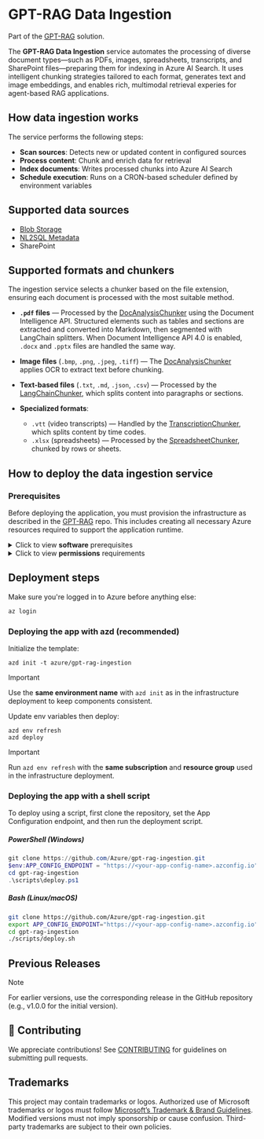 <!-- 
page_type: sample
languages:
- azdeveloper
- powershell
- bicep
products:
- azure
- azure-ai-foundry
- azure-openai
- azure-ai-search
urlFragment: GPT-RAG
name: Multi-repo ChatGPT and Enterprise data with Azure OpenAI and AI Search
description: GPT-RAG core is a Retrieval-Augmented Generation pattern running in Azure, using Azure AI Search for retrieval and Azure OpenAI large language models to power ChatGPT-style and Q&A experiences.
-->
# GPT-RAG Data Ingestion

Part of the [GPT-RAG](https://github.com/Azure/gpt-rag) solution.

The **GPT-RAG Data Ingestion** service automates the processing of diverse document types—such as PDFs, images, spreadsheets, transcripts, and SharePoint files—preparing them for indexing in Azure AI Search. It uses intelligent chunking strategies tailored to each format, generates text and image embeddings, and enables rich, multimodal retrieval experies for agent-based RAG applications.

## How data ingestion works

The service performs the following steps:

* **Scan sources**: Detects new or updated content in configured sources
* **Process content**: Chunk and enrich data for retrieval
* **Index documents**: Writes processed chunks into Azure AI Search
* **Schedule execution**: Runs on a CRON-based scheduler defined by environment variables

## Supported data sources

- [Blob Storage](docs/blob_data_source.md)
- [NL2SQL Metadata](docs/nl2sql_data_source.md)
- SharePoint

## Supported formats and chunkers

The ingestion service selects a chunker based on the file extension, ensuring each document is processed with the most suitable method.

* **`.pdf` files** — Processed by the [DocAnalysisChunker](chunking/chunkers/doc_analysis_chunker.py) using the Document Intelligence API. Structured elements such as tables and sections are extracted and converted into Markdown, then segmented with LangChain splitters. When Document Intelligence API 4.0 is enabled, `.docx` and `.pptx` files are handled the same way.

* **Image files** (`.bmp`, `.png`, `.jpeg`, `.tiff`) — The [DocAnalysisChunker](chunking/chunkers/doc_analysis_chunker.py) applies OCR to extract text before chunking.
  
* **Text-based files** (`.txt`, `.md`, `.json`, `.csv`) — Processed by the [LangChainChunker](chunking/chunkers/langchain_chunker.py), which splits content into paragraphs or sections.

* **Specialized formats**:

  * `.vtt` (video transcripts) — Handled by the [TranscriptionChunker](chunking/chunkers/transcription_chunker.py), which splits content by time codes.
  * `.xlsx` (spreadsheets) — Processed by the [SpreadsheetChunker](chunking/chunkers/spreadsheet_chunker.py), chunked by rows or sheets.

## How to deploy the data ingestion service

### Prerequisites

Before deploying the application, you must provision the infrastructure as described in the [GPT-RAG](https://github.com/azure/gpt-rag) repo. This includes creating all necessary Azure resources required to support the application runtime.

<details markdown="block">
<summary>Click to view <strong>software</strong> prerequisites</summary>
<br>
The machine used to customize and or deploy the service should have:

* Azure CLI: [Install Azure CLI](https://learn.microsoft.com/cli/azure/install-azure-cli)
* Azure Developer CLI (optional, if using azd): [Install azd](https://learn.microsoft.com/en-us/azure/developer/azure-developer-cli/install-azd)
* Git: [Download Git](https://git-scm.com/downloads)
* Python 3.12: [Download Python 3.12](https://www.python.org/downloads/release/python-3120/)
* Docker CLI: [Install Docker](https://docs.docker.com/get-docker/)
* VS Code (recommended): [Download VS Code](https://code.visualstudio.com/download)
</details>


<details markdown="block">
<summary>Click to view <strong>permissions</strong> requirements</summary>
<br>
To customize the service, your user should have the following roles:

| Resource                | Role                                | Description                                 |
| :---------------------- | :---------------------------------- | :------------------------------------------ |
| App Configuration Store | App Configuration Data Owner        | Full control over configuration settings    |
| Container Registry      | AcrPush                             | Push and pull container images              |
| AI Search Service       | Search Index Data Contributor       | Read and write index data                   |
| Storage Account         | Storage Blob Data Contributor       | Read and write blob data                    |
| Cosmos DB               | Cosmos DB Built-in Data Contributor | Read and write documents in Cosmos DB       |

To deploy the service, assign these roles to your user or service principal:

| Resource                                   | Role                             | Description           |
| :----------------------------------------- | :------------------------------- | :-------------------- |
| App Configuration Store                    | App Configuration Data Reader    | Read config           |
| Container Registry                         | AcrPush                          | Push images           |
| Azure Container App                        | Azure Container Apps Contributor | Manage Container Apps |

Ensure the deployment identity has these roles at the correct scope (subscription or resource group).

</details>

## Deployment steps

Make sure you're logged in to Azure before anything else:

```bash
az login
```

### Deploying the app with azd (recommended)

Initialize the template:
```shell
azd init -t azure/gpt-rag-ingestion 
```
> [!IMPORTANT]
> Use the **same environment name** with `azd init` as in the infrastructure deployment to keep components consistent.

Update env variables then deploy:
```shell
azd env refresh
azd deploy 
```
> [!IMPORTANT]
> Run `azd env refresh` with the **same subscription** and **resource group** used in the infrastructure deployment.

### Deploying the app with a shell script

To deploy using a script, first clone the repository, set the App Configuration endpoint, and then run the deployment script.

##### PowerShell (Windows)

```powershell
git clone https://github.com/Azure/gpt-rag-ingestion.git
$env:APP_CONFIG_ENDPOINT = "https://<your-app-config-name>.azconfig.io"
cd gpt-rag-ingestion
.\scripts\deploy.ps1
```

##### Bash (Linux/macOS)
```bash
git clone https://github.com/Azure/gpt-rag-ingestion.git
export APP_CONFIG_ENDPOINT="https://<your-app-config-name>.azconfig.io"
cd gpt-rag-ingestion
./scripts/deploy.sh
````

## Previous Releases

> [!NOTE]  
> For earlier versions, use the corresponding release in the GitHub repository (e.g., v1.0.0 for the initial version).


## 🤝 Contributing

We appreciate contributions! See [CONTRIBUTING](https://github.com/Azure/gpt-rag/blob/main/CONTRIBUTING.md) for guidelines on submitting pull requests.

## Trademarks

This project may contain trademarks or logos. Authorized use of Microsoft trademarks or logos must follow [Microsoft’s Trademark & Brand Guidelines](https://www.microsoft.com/en-us/legal/intellectualproperty/trademarks/usage/general). Modified versions must not imply sponsorship or cause confusion. Third-party trademarks are subject to their own policies.
